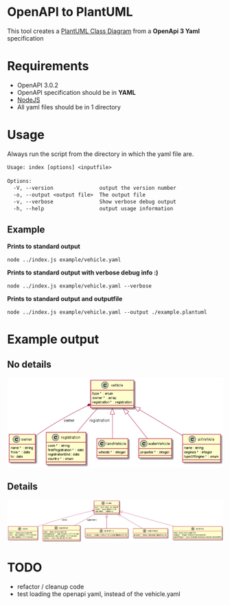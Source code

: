 # OpenAPI to PlantUML

This tool creates a [PlantUML Class Diagram](http://plantuml.com/class-diagram) from a **OpenApi 3 Yaml** specification

# Requirements
- OpenAPI 3.0.2
- OpenAPI specification should be in **YAML**
- [NodeJS](http://nodejs.org)
- All yaml files should be in 1 directory

# Usage
Always run the script from the directory in which the yaml file are.
```
Usage: index [options] <inputfile>

Options:
  -V, --version               output the version number
  -o, --output <output file>  The output file
  -v, --verbose               Show verbose debug output
  -h, --help                  output usage information
```
## Example
**Prints to standard output**
```
node ../index.js example/vehicle.yaml
```
**Prints to standard output with verbose debug info :)**
```
node ../index.js example/vehicle.yaml --verbose 
```

**Prints to standard output and outputfile**
```
node ../index.js example/vehicle.yaml --output ./example.plantuml
```
# Example output

## No details
![Example no details](https://github.com/armand-janssen/openapi-to-plantuml/blob/master/example/example-no-details.png)

## Details
![Example with details](https://github.com/armand-janssen/openapi-to-plantuml/blob/master/example/example-details.png)


# TODO
- refactor / cleanup code
- test loading the openapi yaml, instead of the vehicle.yaml
